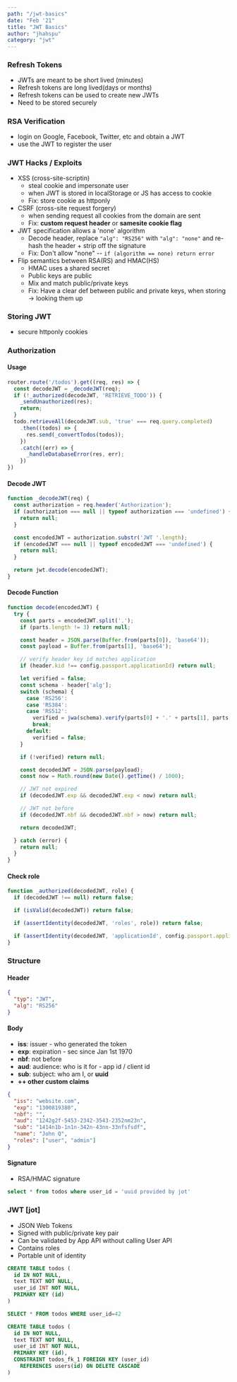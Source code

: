 ```yaml
---
path: "/jwt-basics"
date: "Feb '21"
title: "JWT Basics"
author: "jhahspu"
category: "jwt"
---
```



### Refresh Tokens

- JWTs are meant to be short lived (minutes)
- Refresh tokens are long lived(days or months)
- Refresh tokens can be used to create new JWTs
- Need to be stored securely


#####


### RSA Verification

- login on Google, Facebook, Twitter, etc and obtain a JWT
- use the JWT to register the user 


#####


### JWT Hacks / Exploits

+ XSS (cross-site-scriptin)
  - steal cookie and impersonate user
  - when JWT is stored in localStorage or JS has access to cookie
  - Fix: store cookie as httponly
+ CSRF (cross-site request forgery)
  - when sending request all cookies from the domain are sent
  - Fix: __custom request header__ or __samesite cookie flag__
+ JWT specification allows a 'none' algorithm
  - Decode header, replace `"alg": "RS256"` with `"alg": "none"` and re-hash the header + strip off the signature
  - Fix: Don't allow "none" -- `if (algorithm == none) return error` 
+ Flip semantics between RSA(RS) and HMAC(HS)
  - HMAC uses a shared secret
  - Public keys are public
  - Mix and match public/private keys
  - Fix: Have a clear def between public and private keys, when storing -> looking them up



### Storing JWT

- secure httponly cookies


#####


### Authorization

#### Usage

```javascript
router.route('/todos').get((req, res) => {
  const decodeJWT = _decodeJWT(req);
  if (!_authorized(decodeJWT, 'RETRIEVE_TODO')) {
    _sendUnauthorized(res);
    return;
  }
  todo.retrieveAll(decodeJWT.sub, 'true' === req.query.completed)
    .then((todos) => {
      res.send(_convertTodos(todos));
    })
    .catch((err) => {
      _handleDatabaseError(res, err);
    })
})
```


#### Decode JWT

```javascript
function _decodeJWT(req) {
  const authorization = req.header('Authorization');
  if (authorization === null || typeof authorization === 'undefined') {
    return null;
  }

  const encodedJWT = authorization.substr('JWT '.length);
  if (encodedJWT === null || typeof encodedJWT === 'undefined') {
    return null;
  }

  return jwt.decode(encodedJWT);
}
```


#### Decode Function

```javascript
function decode(encodedJWT) {
  try {
    const parts = encodedJWT.split('.');
    if (parts.length != 3) return null;

    const header = JSON.parse(Buffer.from(parts[0]), 'base64'));
    const payload = Buffer.from(parts[1], 'base64');

    // verify header key id matches application
    if (header.kid !== config.passport.applicationId) return null;

    let verified = false;
    const schema - header['alg'];
    switch (schema) {
      case 'RS256':
      case 'RS384':
      case 'RS512':
        verified = jwa(schema).verify(parts[0] + '.' + parts[1], parts[2], localStorage.publicKey);
        break;
      default:
        verified = false;
    }

    if (!verified) return null;

    const decodedJWT = JSON.parse(payload);
    const now = Math.round(new Date().getTime() / 1000);

    // JWT not expired
    if (decodedJWT.exp && decodedJWT.exp < now) return null;

    // JWT not before
    if (decodedJWT.nbf && decodedJWT.nbf > now) return null;

    return decodedJWT;

  } catch (error) {
    return null;
  }
}
```


#### Check role

```javascript
function _authorized(decodedJWT, role) {
  if (decodedJWT !== null) return false;

  if (isValid(decodedJWT)) return false;

  if (assertIdentity(decodedJWT, 'roles', role)) return false;

  if (assertIdentity(decodedJWT, 'applicationId', config.passport.applicationId)) return false;
}
```


#####


### Structure

#### Header

```json
{
  "typ": "JWT",
  "alg": "RS256"
}
```

#### Body 

- __iss__: issuer - who generated the token
- __exp__: expiration - sec since Jan 1st 1970
- __nbf__: not before
- __aud__: audience: who is it for - app id / client id
- __sub__: subject: who am I, or __uuid__
- __++ other custom claims__

```json
{
  "iss": "website.com",
  "exp": "1300819380",
  "nbf": "",
  "aud": "1242g2f-5453-2342-3543-2352nm23n",
  "sub": "1414n1b-1n1n-342n-43nn-33nfsfsdf",
  "name": "John Q",
  "roles": ["user", "admin"]
}
```

#### Signature

- RSA/HMAC signature

```sql
select * from todos where user_id = 'uuid provided by jot'
```


#####


### JWT [jot]

- JSON Web Tokens
- Signed with public/private key pair
- Can be validated by App API without calling User API
- Contains roles
- Portable unit of identity



```sql
CREATE TABLE todos (
  id IN NOT NULL,
  text TEXT NOT NULL,
  user_id INT NOT NULL,
  PRIMARY KEY (id)
)
```


```sql
SELECT * FROM todos WHERE user_id=42

CREATE TABLE todos (
  id IN NOT NULL,
  text TEXT NOT NULL,
  user_id INT NOT NULL,
  PRIMARY KEY (id),
  CONSTRAINT todos_fk_1 FOREIGN KEY (user_id)
    REFERENCES users(id) ON DELETE CASCADE
)
```



